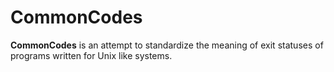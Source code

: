 # CommonCodes #

**CommonCodes** is an attempt to standardize the meaning of exit statuses of
programs written for Unix like systems.
